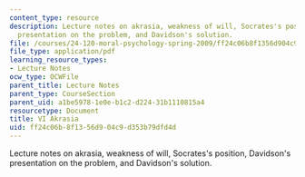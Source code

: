 ```yaml
---
content_type: resource
description: Lecture notes on akrasia, weakness of will, Socrates's position, Davidson's
  presentation on the problem, and Davidson's solution.
file: /courses/24-120-moral-psychology-spring-2009/ff24c06b8f1356d904c9d353b79dfd4d_MIT24_120s09_lec06.pdf
file_type: application/pdf
learning_resource_types:
- Lecture Notes
ocw_type: OCWFile
parent_title: Lecture Notes
parent_type: CourseSection
parent_uid: a1be5978-1e0e-b1c2-d224-31b1110815a4
resourcetype: Document
title: VI Akrasia
uid: ff24c06b-8f13-56d9-04c9-d353b79dfd4d
---
```

Lecture notes on akrasia, weakness of will, Socrates's position, Davidson's presentation on the problem, and Davidson's solution.

